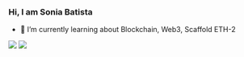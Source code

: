 ### Hi, I am Sonia Batista

- 🌱 I’m currently learning about Blockchain, Web3, Scaffold ETH-2

<div> 
  <a href = "mailto:dev.soniabatista@gmail.com"><img src="https://img.shields.io/badge/-Gmail-%23333?style=for-the-badge&logo=gmail&logoColor=white" target="_blank"></a>
  <a href="https://www.linkedin.com/in/soniamarabatista" target="_blank"><img src="https://img.shields.io/badge/-LinkedIn-%230077B5?style=for-the-badge&logo=linkedin&logoColor=white" target="_blank"></a> 
  
</div>
